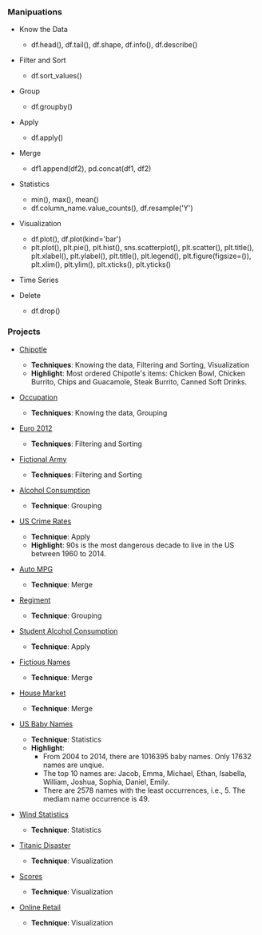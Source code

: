 ### Manipuations
- Know the Data
  * df.head(), df.tail(), df.shape, df.info(), df.describe()

- Filter and Sort
  * df.sort_values()

- Group
  * df.groupby()

- Apply
  * df.apply()

- Merge
  * df1.append(df2), pd.concat(df1, df2)

- Statistics
  * min(), max(), mean()
  * df.column_name.value_counts(), df.resample('Y')

- Visualization
  * df.plot(), df.plot(kind='bar')
  * plt.plot(), plt.pie(), plt.hist(), sns.scatterplot(), plt.scatter(), plt.title(), plt.xlabel(), plt.ylabel(), plt.title(), plt.legend(), plt.figure(figsize=()), plt.xlim(), plt.ylim(), plt.xticks(), plt.yticks()

- Time Series

- Delete
  * df.drop()

### Projects
- [Chipotle](https://github.com/lijing0913/Real-World-Data-Manipulation-in-Pandas/blob/main/Chipotle.ipynb)
  * **Techniques**: Knowing the data, Filtering and Sorting, Visualization
  * **Highlight**: Most ordered Chipotle's items: Chicken Bowl, Chicken Burrito, Chips and Guacamole, Steak Burrito, Canned Soft Drinks.

- [Occupation](https://github.com/lijing0913/Real-World-Data-Manipulation-in-Pandas/blob/main/Occupation.ipynb)
  * **Techniques**: Knowing the data, Grouping

- [Euro 2012](https://github.com/lijing0913/Real-World-Data-Manipulation-in-Pandas/blob/main/Euro2012.ipynb)
  * **Techniques**: Filtering and Sorting

- [Fictional Army](https://github.com/lijing0913/Real-World-Data-Manipulation-in-Pandas/blob/main/Fictional%20Army.ipynb)
  * **Techniques**: Filtering and Sorting

- [Alcohol Consumption](https://github.com/lijing0913/Real-World-Data-Manipulation-in-Pandas/blob/main/Alcohol%20Consumption.ipynb)
  * **Technique**: Grouping

- [US Crime Rates](https://github.com/lijing0913/Real-World-Data-Manipulation-in-Pandas/blob/main/US%20Crime%20Rates.ipynb)
  * **Technique**: Apply
  * **Highlight**: 90s is the most dangerous decade to live in the US between 1960 to 2014.

- [Auto MPG](https://github.com/lijing0913/Real-World-Data-Manipulation-in-Pandas/blob/main/Auto%20MPG.ipynb)
  * **Technique**: Merge

- [Regiment](https://github.com/lijing0913/Real-World-Data-Manipulation-in-Pandas/blob/main/Regiment.ipynb)
  * **Technique**: Grouping

- [Student Alcohol Consumption](https://github.com/lijing0913/Real-World-Data-Manipulation-in-Pandas/blob/main/Student%20Alcohol%20Consumption.ipynb)
  * **Technique**: Apply

- [Fictious Names](https://github.com/lijing0913/Real-World-Data-Manipulation-in-Pandas/blob/main/Fictitous%20Names.ipynb)
  * **Technique**: Merge

- [House Market](https://github.com/lijing0913/Real-World-Data-Manipulation-in-Pandas/blob/main/House%20Market.ipynb)
  * **Technique**: Merge
  
- [US Baby Names](https://github.com/lijing0913/Real-World-Data-Manipulation-in-Pandas/blob/main/US%20Baby%20Names.ipynb)
  * **Technique**: Statistics
  * **Highlight**: 
    * From 2004 to 2014, there are 1016395 baby names. Only 17632 names are unqiue. 
    * The top 10 names are: Jacob, Emma, Michael, Ethan, Isabella, William, Joshua, Sophia, Daniel, Emily. 
    * There are 2578 names with the least occurrences, i.e., 5. The mediam name occurrence is 49.

- [Wind Statistics](https://github.com/lijing0913/Real-World-Data-Manipulation-in-Pandas/blob/main/Wind%20Statistics.ipynb)
  * **Technique**: Statistics

- [Titanic Disaster](https://github.com/lijing0913/Real-World-Data-Manipulation-in-Pandas/blob/main/Titanic%20Disaster.ipynb)
  * **Technique**: Visualization

- [Scores](https://github.com/lijing0913/Real-World-Data-Manipulation-in-Pandas/blob/main/Scores.ipynb)
  * **Technique**: Visualization

- [Online Retail](https://github.com/lijing0913/Real-World-Data-Manipulation-in-Pandas/blob/main/Scores.ipynb)
  * **Technique**: Visualization
